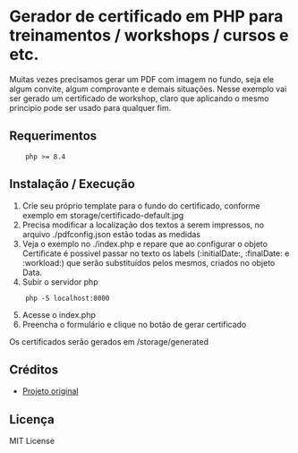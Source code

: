 # Gerador de certificado em PHP para treinamentos / workshops / cursos e etc.

Muitas vezes precisamos gerar um PDF com imagem no fundo, seja ele algum convite, algum comprovante e demais situações. Nesse exemplo vai ser gerado um certificado de workshop, claro que aplicando o mesmo principio pode ser usado para qualquer fim.

## Requerimentos
```
    php >= 8.4
```

## Instalação / Execução

1. Crie seu próprio template para o fundo do certificado, conforme exemplo em storage/certificado-default.jpg
2. Precisa modificar a localização dos textos a serem impressos, no arquivo ./pdfconfig.json estão todas as medidas
3. Veja o exemplo no ./index.php e repare que ao configurar o objeto Certificate é possivel passar no texto os labels (:initialDate:, :finalDate: e :workload:) que serão substituídos pelos mesmos, criados no objeto Data.
4. Subir o servidor php
```
    php -S localhost:8000
```
5. Acesse o index.php
6. Preencha o formulário e clique no botão de gerar certificado

Os certificados serão gerados em /storage/generated

## Créditos

* <a href="https://github.com/LincolnBorges/gerador-certificado-php" target="_blank">Projeto original</a>

## Licença

 MIT License

